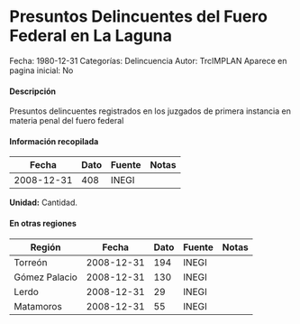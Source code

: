 Presuntos Delincuentes del Fuero Federal en La Laguna
=====

Fecha: 1980-12-31
Categorías: Delincuencia
Autor: TrcIMPLAN
Aparece en pagina inicial: No

#### Descripción

Presuntos delincuentes registrados en los juzgados de primera instancia en materia penal del fuero federal

#### Información recopilada

<table class="table table-hover table-bordered matriz">
<thead>
<tr>
<th>Fecha</th>
<th>Dato</th>
<th>Fuente</th>
<th>Notas</th>
</tr>
</thead>
<tbody>
<tr>
<td>2008-12-31</td>
<td class="derecha">408</td>
<td>INEGI</td>
<td></td>
</tr>
</tbody>
</table>

<b>Unidad:</b> Cantidad.




#### En otras regiones

<table class="table table-hover table-bordered matriz">
<thead>
<tr>
<th>Región</th>
<th>Fecha</th>
<th>Dato</th>
<th>Fuente</th>
<th>Notas</th>
</tr>
</thead>
<tbody>
<tr>
<td>Torreón</td>
<td>2008-12-31</td>
<td class="derecha">194</td>
<td>INEGI</td>
<td></td>
</tr>
<tr>
<td>Gómez Palacio</td>
<td>2008-12-31</td>
<td class="derecha">130</td>
<td>INEGI</td>
<td></td>
</tr>
<tr>
<td>Lerdo</td>
<td>2008-12-31</td>
<td class="derecha">29</td>
<td>INEGI</td>
<td></td>
</tr>
<tr>
<td>Matamoros</td>
<td>2008-12-31</td>
<td class="derecha">55</td>
<td>INEGI</td>
<td></td>
</tr>
</tbody>
</table>

